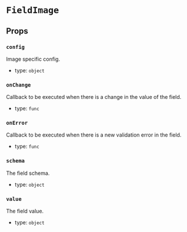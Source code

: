 `FieldImage`
============



Props
-----

### `config`

Image specific config.

- type: `object`


### `onChange`

Callback to be executed when there is a change in the value of the field.

- type: `func`


### `onError`

Callback to be executed when there is a new validation error in the field.

- type: `func`


### `schema`

The field schema.

- type: `object`


### `value`

The field value.

- type: `object`

